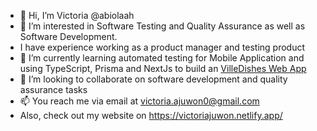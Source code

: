 - 👋 Hi, I’m Victoria @abiolaah
- 👀 I’m interested in Software Testing and Quality Assurance as well as Software Development.
- I have experience working as a product manager and testing product
- 🌱 I’m currently learning automated testing for Mobile Application and using TypeScript, Prisma and NextJs to build an [VilleDishes Web App](https://github.com/Olawill/ville-dishes)
- 💞️ I’m looking to collaborate on software development and  quality assurance tasks
- 📫 You reach me via email at victoria.ajuwon0@gmail.com
- Also, check out my website on https://victoriajuwon.netlify.app/
  

<!---
abiolaah/abiolaah is a ✨ special ✨ repository because its `README.md` (this file) appears on your GitHub profile.
You can click the Preview link to take a look at your changes.
--->
